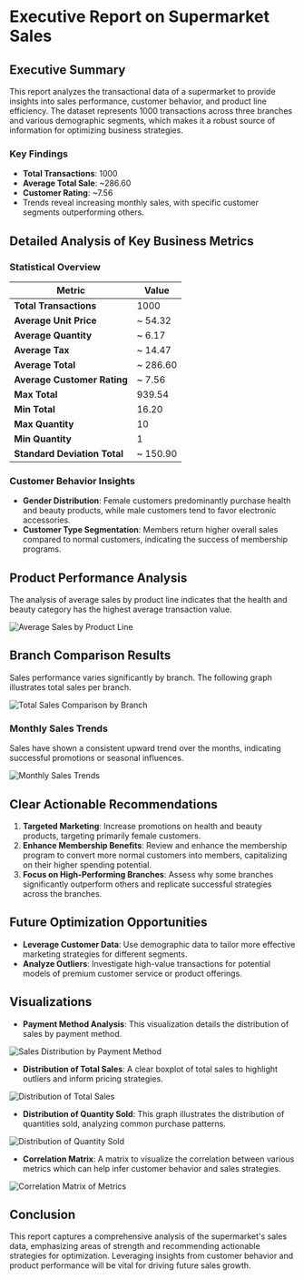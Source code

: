 # Executive Report on Supermarket Sales

## Executive Summary
This report analyzes the transactional data of a supermarket to provide insights into sales performance, customer behavior, and product line efficiency. The dataset represents 1000 transactions across three branches and various demographic segments, which makes it a robust source of information for optimizing business strategies.

### Key Findings
- **Total Transactions**: 1000
- **Average Total Sale**: ~286.60
- **Customer Rating**: ~7.56
- Trends reveal increasing monthly sales, with specific customer segments outperforming others.

## Detailed Analysis of Key Business Metrics

### Statistical Overview

| Metric                     | Value                |
|----------------------------|----------------------|
| **Total Transactions**      | 1000                 |
| **Average Unit Price**      | ~ 54.32              |
| **Average Quantity**        | ~ 6.17               |
| **Average Tax**             | ~ 14.47              |
| **Average Total**           | ~ 286.60             |
| **Average Customer Rating**  | ~ 7.56               |
| **Max Total**              | 939.54               |
| **Min Total**              | 16.20                |
| **Max Quantity**           | 10                   |
| **Min Quantity**           | 1                    |
| **Standard Deviation Total**| ~ 150.90            |

### Customer Behavior Insights
- **Gender Distribution**: Female customers predominantly purchase health and beauty products, while male customers tend to favor electronic accessories.
- **Customer Type Segmentation**: Members return higher overall sales compared to normal customers, indicating the success of membership programs.

## Product Performance Analysis
The analysis of average sales by product line indicates that the health and beauty category has the highest average transaction value.

![Average Sales by Product Line](graphs/product_performance.png)

## Branch Comparison Results
Sales performance varies significantly by branch. The following graph illustrates total sales per branch.

![Total Sales Comparison by Branch](graphs/branch_comparison.png)

### Monthly Sales Trends
Sales have shown a consistent upward trend over the months, indicating successful promotions or seasonal influences.

![Monthly Sales Trends](graphs/monthly_sales_trends.png)

## Clear Actionable Recommendations
1. **Targeted Marketing**: Increase promotions on health and beauty products, targeting primarily female customers.
2. **Enhance Membership Benefits**: Review and enhance the membership program to convert more normal customers into members, capitalizing on their higher spending potential.
3. **Focus on High-Performing Branches**: Assess why some branches significantly outperform others and replicate successful strategies across the branches.

## Future Optimization Opportunities
- **Leverage Customer Data**: Use demographic data to tailor more effective marketing strategies for different segments.
- **Analyze Outliers**: Investigate high-value transactions for potential models of premium customer service or product offerings.

## Visualizations
- **Payment Method Analysis**: This visualization details the distribution of sales by payment method. 

![Sales Distribution by Payment Method](graphs/payment_method_analysis.png)

- **Distribution of Total Sales**: A clear boxplot of total sales to highlight outliers and inform pricing strategies.

![Distribution of Total Sales](graphs/distribution_total_sales.png)

- **Distribution of Quantity Sold**: This graph illustrates the distribution of quantities sold, analyzing common purchase patterns.

![Distribution of Quantity Sold](graphs/distribution_quantity_sold.png)

- **Correlation Matrix**: A matrix to visualize the correlation between various metrics which can help infer customer behavior and sales strategies.

![Correlation Matrix of Metrics](graphs/correlation_matrix.png)

## Conclusion
This report captures a comprehensive analysis of the supermarket's sales data, emphasizing areas of strength and recommending actionable strategies for optimization. Leveraging insights from customer behavior and product performance will be vital for driving future sales growth.
```